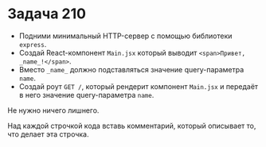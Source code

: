 # Задача 210

* Подними минимальный HTTP-сервер с помощью библиотеки `express`.
* Создай React-компонент `Main.jsx` который выводит `<span>Привет, _name_!</span>`.
* Вместо `_name_` должно подставляться значение query-параметра `name`.
* Создай роут `GET /`, который рендерит компонент `Main.jsx` и 
  передаёт в него значение query-параметра `name`.

Не нужно ничего лишнего.

Над каждой строчкой кода вставь комментарий, который описывает то, что делает эта строчка.
